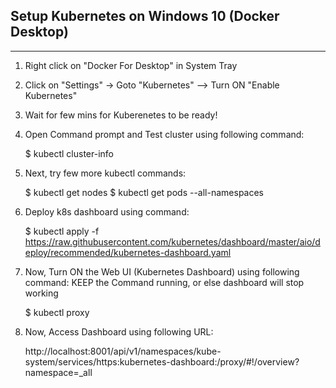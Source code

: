 ## Setup Kubernetes on Windows 10 (Docker Desktop)
---
1. Right click on "Docker For Desktop" in System Tray
2. Click on "Settings" -> Goto "Kubernetes" --> Turn ON "Enable Kubernetes"
3. Wait for few mins for Kuberenetes to be ready!
4. Open Command prompt and Test cluster using following command:

    $ kubectl cluster-info

5.  Next, try few more kubectl commands:

    $ kubectl get nodes
    $ kubectl get pods --all-namespaces

6.  Deploy k8s dashboard using command:

    $ kubectl apply -f https://raw.githubusercontent.com/kubernetes/dashboard/master/aio/deploy/recommended/kubernetes-dashboard.yaml

7.  Now, Turn ON the Web UI (Kubernetes Dashboard) using following command:
    KEEP the Command running, or else dashboard will stop working

    $ kubectl proxy

8.  Now, Access Dashboard using following URL:

    http://localhost:8001/api/v1/namespaces/kube-system/services/https:kubernetes-dashboard:/proxy/#!/overview?namespace=_all

